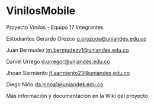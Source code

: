 # VinilosMobile

Proyecto Vinilos - Equipo 17
Integrantes

Estudiantes
Gerardo Orozco
g.orozcos@uniandes.edu.co

Juan Bermudez
jm.bermudezv1@uniandes.edu.co

Daniel Urrego
d.urregor@uniandes.edu.co

Jhoan Sarmiento
jf.sarmiento23@uniandes.edu.co

Diego Niño
da.ninoa1@uniandes.edu.co

Más información y documentación en la Wiki del proyecto
